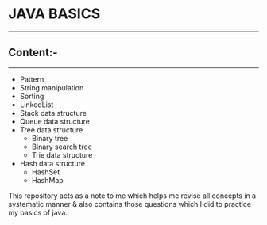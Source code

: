# JAVA BASICS

---
## Content:-

---

- Pattern
- String manipulation
- Sorting
- LinkedList
- Stack data structure
- Queue data structure
- Tree data structure
  - Binary tree
  - Binary search tree
  - Trie data structure
- Hash data structure
  - HashSet
  - HashMap

This repository acts as a note to me which helps me revise all concepts in a systematic manner & also contains those questions which I did to practice my basics of java.

